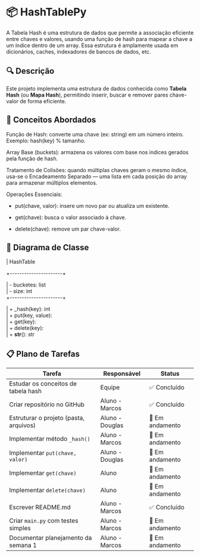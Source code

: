 # 📦 HashTablePy

A Tabela Hash é uma estrutura de dados que permite a associação eficiente entre chaves e valores, usando uma função de hash para mapear a chave a um índice dentro de um array. Essa estrutura é amplamente usada em dicionários, caches, indexadores de bancos de dados, etc.

## 🔍 Descrição

Este projeto implementa uma estrutura de dados conhecida como **Tabela Hash** (ou **Mapa Hash**), permitindo inserir, buscar e remover pares chave-valor de forma eficiente.

## 🧠 Conceitos Abordados

Função de Hash: converte uma chave (ex: string) em um número inteiro. Exemplo: hash(key) % tamanho.

Array Base (buckets): armazena os valores com base nos índices gerados pela função de hash.

Tratamento de Colisões: quando múltiplas chaves geram o mesmo índice, usa-se o Encadeamento Separado — uma lista em cada posição do array para armazenar múltiplos elementos.

Operações Essenciais:

- put(chave, valor): insere um novo par ou atualiza um existente.

- get(chave): busca o valor associado à chave.

- delete(chave): remove um par chave-valor.

## 🧱 Diagrama de Classe

|     HashTable       

+----------------------+

| - bucketes: list                         
| - size: int                              
+----------------------+

| + _hash(key): int                       
| + put(key, value):                       
| + get(key):                              
| + delete(key):                           
| + __str__(): str                        

## 📋 Plano de Tarefas

| Tarefa                                 | Responsável    | Status          |
| -------------------------------------- | -------------- | --------------- |
| Estudar os conceitos de tabela hash    | Equipe         | ✅ Concluído    |
| Criar repositório no GitHub            | Aluno - Marcos | ✅ Concluído    |
| Estruturar o projeto (pasta, arquivos) | Aluno - Douglas | 🔄 Em andamento |
| Implementar método `_hash()`           | Aluno - Marcos | 🔄 Em andamento |
| Implementar `put(chave, valor)`        | Aluno - Douglas | 🔄 Em andamento |
| Implementar `get(chave)`               | Aluno          | 🔄 Em andamento |
| Implementar `delete(chave)`            | Aluno          | 🔄 Em andamento |
| Escrever README.md                     | Aluno - Marcos | ✅ Concluído    |
| Criar `main.py` com testes simples     | Aluno - Marcos | 🔄 Em andamento |
| Documentar planejamento da semana 1    | Aluno - Marcos | 🔄 Em andamento |

